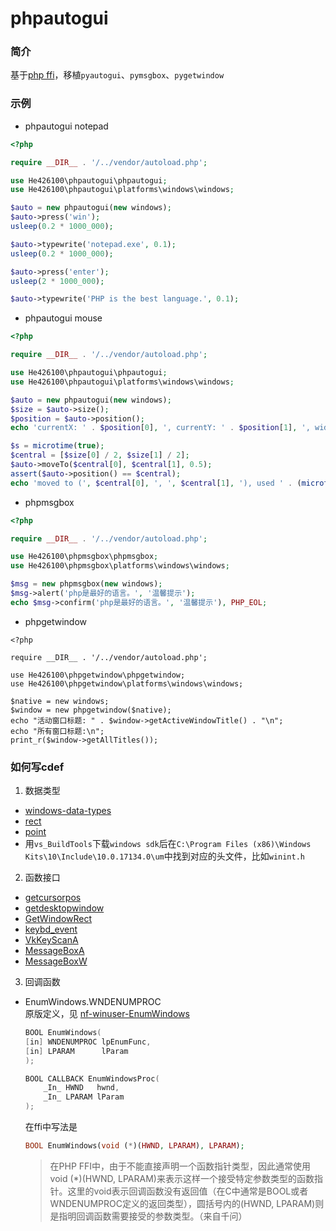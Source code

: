 # phpautogui

### 简介
基于[php ffi](https://www.php.net/manual/zh/book.ffi.php)，移植`pyautogui`、`pymsgbox`、`pygetwindow`

### 示例
- phpautogui notepad
```php
<?php

require __DIR__ . '/../vendor/autoload.php';

use He426100\phpautogui\phpautogui;
use He426100\phpautogui\platforms\windows\windows;

$auto = new phpautogui(new windows);
$auto->press('win');
usleep(0.2 * 1000_000);

$auto->typewrite('notepad.exe', 0.1);
usleep(0.2 * 1000_000);

$auto->press('enter');
usleep(2 * 1000_000);

$auto->typewrite('PHP is the best language.', 0.1);
```

- phpautogui mouse
```php
<?php

require __DIR__ . '/../vendor/autoload.php';

use He426100\phpautogui\phpautogui;
use He426100\phpautogui\platforms\windows\windows;

$auto = new phpautogui(new windows);
$size = $auto->size();
$position = $auto->position();
echo 'currentX: ' . $position[0], ', currentY: ' . $position[1], ', width: ' . $size[0], ', height: ' . $size[1], PHP_EOL;

$s = microtime(true);
$central = [$size[0] / 2, $size[1] / 2];
$auto->moveTo($central[0], $central[1], 0.5);
assert($auto->position() == $central);
echo 'moved to (', $central[0], ', ', $central[1], '), used ' . (microtime(true) - $s) . ' s', PHP_EOL;
```

- phpmsgbox
```php
<?php

require __DIR__ . '/../vendor/autoload.php';

use He426100\phpmsgbox\phpmsgbox;
use He426100\phpmsgbox\platforms\windows\windows;

$msg = new phpmsgbox(new windows);
$msg->alert('php是最好的语言。', '温馨提示');
echo $msg->confirm('php是最好的语言。', '温馨提示'), PHP_EOL;
```

- phpgetwindow
```
<?php

require __DIR__ . '/../vendor/autoload.php';

use He426100\phpgetwindow\phpgetwindow;
use He426100\phpgetwindow\platforms\windows\windows;

$native = new windows;
$window = new phpgetwindow($native);
echo "活动窗口标题: " . $window->getActiveWindowTitle() . "\n";
echo "所有窗口标题:\n";
print_r($window->getAllTitles());
```

### 如何写cdef
1. 数据类型  
- [windows-data-types](https://learn.microsoft.com/en-us/windows/win32/winprog/windows-data-types)  
- [rect](https://learn.microsoft.com/en-us/windows/win32/api/windef/ns-windef-rect)  
- [point](https://learn.microsoft.com/en-us/windows/win32/api/windef/ns-windef-point)  
- 用`vs_BuildTools`下载`windows sdk`后在`C:\Program Files (x86)\Windows Kits\10\Include\10.0.17134.0\um`中找到对应的头文件，比如`winint.h`  

2. 函数接口  
- [getcursorpos](https://learn.microsoft.com/en-us/windows/win32/api/winuser/nf-winuser-getcursorpos)  
- [getdesktopwindow](https://learn.microsoft.com/en-us/windows/win32/api/winuser/nf-winuser-getdesktopwindow)  
- [GetWindowRect](https://learn.microsoft.com/en-us/windows/win32/api/winuser/nf-winuser-getwindowrect)  
- [keybd_event](https://learn.microsoft.com/en-us/windows/win32/api/winuser/nf-winuser-keybd_event)  
- [VkKeyScanA](https://learn.microsoft.com/en-us/windows/win32/api/winuser/nf-winuser-VkKeyScanA)  
- [MessageBoxA](https://learn.microsoft.com/en-us/windows/win32/api/winuser/nf-winuser-MessageBoxA)  
- [MessageBoxW](https://learn.microsoft.com/en-us/windows/win32/api/winuser/nf-winuser-MessageBoxW)  

3. 回调函数
- EnumWindows.WNDENUMPROC  
    原版定义，见 [nf-winuser-EnumWindows](https://learn.microsoft.com/en-us/windows/win32/api/winuser/nf-winuser-EnumWindows)  
    ```c++
    BOOL EnumWindows(
    [in] WNDENUMPROC lpEnumFunc,
    [in] LPARAM      lParam
    );

    BOOL CALLBACK EnumWindowsProc(
        _In_ HWND   hwnd,
        _In_ LPARAM lParam
    );
    ```
    在ffi中写法是  
    ```php
    BOOL EnumWindows(void (*)(HWND, LPARAM), LPARAM);
    ```
    > 在PHP FFI中，由于不能直接声明一个函数指针类型，因此通常使用void (*)(HWND, LPARAM)来表示这样一个接受特定参数类型的函数指针。这里的void表示回调函数没有返回值（在C中通常是BOOL或者WNDENUMPROC定义的返回类型），圆括号内的(HWND, LPARAM)则是指明回调函数需要接受的参数类型。（来自千问）
